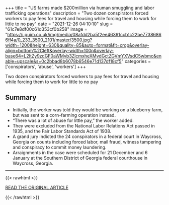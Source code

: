 +++
title = "US farms made $200million via human smuggling and labor trafficking operations"
description = "Two dozen conspirators forced workers to pay fees for travel and housing while forcing them to work for little to no pay"
date = "2021-12-26 04:10:10"
slug = "61c7e8df00c61d353cf0b258"
image = "https://i.guim.co.uk/img/media/08afdd2ba5f2ee46391ccb1c22be77386866ff4a/0_233_3500_2101/master/3500.jpg?width=1200&height=630&quality=85&auto=format&fit=crop&overlay-align=bottom%2Cleft&overlay-width=100p&overlay-base64=L2ltZy9zdGF0aWMvb3ZlcmxheXMvdGctZGVmYXVsdC5wbmc&enable=upscale&s=0c2bbad8b6078b6546e71d137df18cf5"
categories = ['conspirators', 'abuse', 'workers']
+++

Two dozen conspirators forced workers to pay fees for travel and housing while forcing them to work for little to no pay

## Summary

- Initially, the worker was told they would be working on a blueberry farm, but was sent to a corn-farming operation instead.
- “There was a lot of abuse for little pay,” the worker added.
- They were excluded from the National Labor Relations Act passed in 1935, and the Fair Labor Standards Act of 1938.
- A grand jury indicted the 24 conspirators in a federal court in Waycross, Georgia on counts including forced labor, mail fraud, witness tampering and conspiracy to commit money laundering.
- Arraignments in the case were scheduled for 21 December and 6 January at the Southern District of Georgia federal courthouse in Waycross, Georgia.

---

{{< rawhtml >}}
  <p class="article-category">
    <a target="_blank" href="https://www.theguardian.com/us-news/2021/dec/25/us-farms-made-200m-human-smuggling-labor-trafficking-operation?CMP=Share_iOSApp_Other">READ THE ORIGINAL ARTICLE</a>
  </p>
{{< /rawhtml >}}
